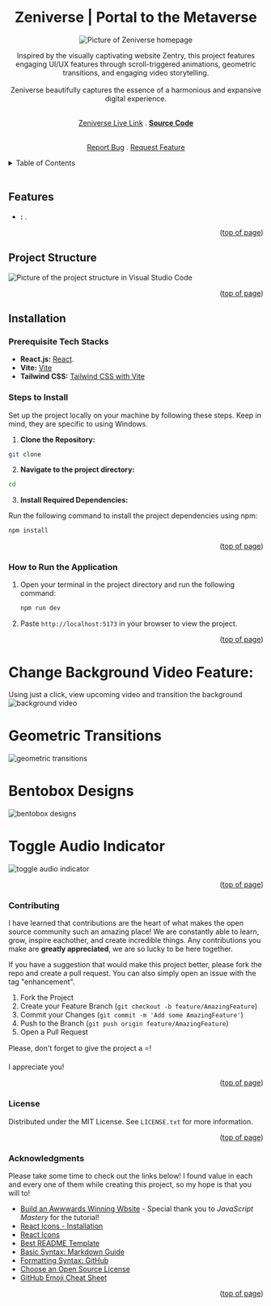 <a id="readme-top"></a>

<h1 align="center">Zeniverse | Portal to the Metaverse</h1> 

<div align="center">

<img src="/public/img/home.png" alt="Picture of Zeniverse homepage">

<p align="center">Inspired by the visually captivating website Zentry, this project features engaging UI/UX features through scroll-triggered animations, geometric transitions, and engaging video storytelling.  
<br/>
<br/>
Zeniverse beautifully captures the essence of a harmonious and expansive digital experience. 
<br />
<br />

<a href="https://zeniverse.amberforrester.io">Zeniverse Live Link</a>
.
<a href="https://github.com/AmberForrester/zeniverse"><strong>Source Code</strong></a>


<br />
<a href="">Report Bug</a>
.
<a href="">Request Feature</a>
</p>
</div>

<details>
  <summary>Table of Contents</summary>
  <ol>
    <li><a href="#features">Features</a></li>
    <li><a href="#project-structure">Project Structure</a></li>
    <li><a href="#installation">Installation</a></li>
    <li><a href="#steps-to-install">Steps to Install</a></li>
    <li><a href="#how-to-run-the-application">How to Run the Application</a></li>
    <li><a href="#contributing">Contributing</a></li>
    <li><a href="#license">License</a></li>
    <li><a href="#acknowledgments">Acknowledgments</a></li>
  </ol>
</details>
<br />



## Features
- **:** .


<p align="right">(<a href="#readme-top">top of page</a>)</p>



## Project Structure

<img src="/public/img/structure.png" alt="Picture of the project structure in Visual Studio Code">

<p align="right">(<a href="#readme-top">top of page</a>)</p>



## Installation

### Prerequisite Tech Stacks
- **React.js:** [React](https://react.dev/learn/start-a-new-react-project).
- **Vite:** [Vite](https://vite.dev/guide/)
- **Tailwind CSS:** [Tailwind CSS with Vite](https://tailwindcss.com/docs/guides/vite)



### Steps to Install

Set up the project locally on your machine by following these steps. 
Keep in mind, they are specific to using Windows.

1. **Clone the Repository:**
  ```bash
  git clone 
  ```

2. **Navigate to the project directory:**
  ```bash
  cd 
  ```

3. **Install Required Dependencies:** 

Run the following command to install the project dependencies using npm:
  ```bash
  npm install
  ``` 

<p align="right">(<a href="#readme-top">top of page</a>)</p>



### How to Run the Application

1. Open your terminal in the project directory and run the following command: 
   ```bash
   npm run dev
   ```

2. Paste `http://localhost:5173` in your browser to view the project.

<p align="right">(<a href="#readme-top">top of page</a>)</p>



# Change Background Video Feature:
Using just a click, view upcoming video and transition the background
<img src="/public/img/ChangeBackgroundVideoFeature.png" alt="background video">

# Geometric Transitions
<img src="/public/img/geometricTransitions.png" alt="geometric transitions">

# Bentobox Designs
<img src="/public/img/bentoBoxDesign.png" alt="bentobox designs">

# Toggle Audio Indicator
<img src="/public/img/ToggleAudioIndicator.png" alt="toggle audio indicator">

<p align="right">(<a href="#readme-top">top of page</a>)</p>



### Contributing

I have learned that contributions are the heart of what makes the open source community such an amazing place! We are constantly able to learn, grow, inspire eachother, and create incredible things. Any contributions you make are **greatly appreciated**, we are so lucky to be here together.

If you have a suggestion that would make this project better, please fork the repo and create a pull request. You can also simply open an issue with the tag "enhancement".

1. Fork the Project
2. Create your Feature Branch (`git checkout -b feature/AmazingFeature`)
3. Commit your Changes (`git commit -m 'Add some AmazingFeature'`)
4. Push to the Branch (`git push origin feature/AmazingFeature`)
5. Open a Pull Request

Please, don't forget to give the project a :star:! 

I appreciate you!

<p align="right">(<a href="#readme-top">top of page</a>)</p>



### License

Distributed under the MIT License. See `LICENSE.txt` for more information.

<p align="right">(<a href="#readme-top">top of page</a>)</p>



### Acknowledgments

Please take some time to check out the links below! I found value in each and every one of them while creating this project, so my hope is that you will to!

* [Build an Awwwards Winning Wbsite](https://youtu.be/zA9r5zTllx4?si=t4JxdguLoq5zp3qS) - Special thank you to _JavaScript Mastery_ for the tutorial!
* [React Icons - Installation ](https://www.npmjs.com/package/react-icons)
* [React Icons](https://react-icons.github.io/react-icons/)
* [Best README Template](https://github.com/othneildrew/Best-README-Template)
* [Basic Syntax: Markdown Guide](https://www.markdownguide.org/basic-syntax/#reference-style-links)
* [Formatting Syntax: GitHub](https://docs.github.com/en/get-started/writing-on-github/getting-started-with-writing-and-formatting-on-github/basic-writing-and-formatting-syntax)
* [Choose an Open Source License](https://choosealicense.com)
* [GitHub Emoji Cheat Sheet](https://github.com/ikatyang/emoji-cheat-sheet/blob/master/README.md#animal-bug)

<p align="right">(<a href="#readme-top">top of page</a>)</p>